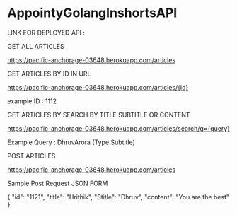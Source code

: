 # AppointyGolangInshortsAPI


LINK FOR DEPLOYED API :

GET ALL ARTICLES

https://pacific-anchorage-03648.herokuapp.com/articles

GET ARTICLES BY ID IN URL

https://pacific-anchorage-03648.herokuapp.com/articles/{id}

example ID : 1112

GET ARTICLES BY SEARCH BY TITLE SUBTITLE OR CONTENT

https://pacific-anchorage-03648.herokuapp.com/articles/search/q={query}

Example Query : DhruvArora (Type Subtitle)

POST ARTICLES

https://pacific-anchorage-03648.herokuapp.com/articles

Sample Post Request JSON FORM 

{
        "id": "1121",
        "title": "Hrithik",
        "Stitle": "Dhruv",
        "content": "You are the best" 
}

